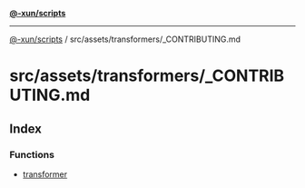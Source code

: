 [**@-xun/scripts**](../../../../README.md)

***

[@-xun/scripts](../../../../README.md) / src/assets/transformers/\_CONTRIBUTING.md

# src/assets/transformers/\_CONTRIBUTING.md

## Index

### Functions

- [transformer](functions/transformer.md)

